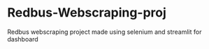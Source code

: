 # Redbus-Webscraping-proj
Redbus webscraping project made using selenium and streamlit for dashboard

